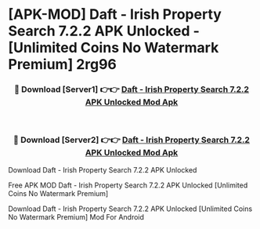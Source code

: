 # [APK-MOD] Daft - Irish Property Search 7.2.2 APK Unlocked - [Unlimited Coins No Watermark Premium] 2rg96



<div align="center">
<h3>🔴 Download [Server1] 👉👉 <a href="https://momento.my/?title=Daft_-_Irish_Property_Search_7.2.2_APK_Unlocked">Daft - Irish Property Search 7.2.2 APK Unlocked Mod Apk</a></h3><br>

<h3>🔴 Download [Server2] 👉👉 <a href="https://momento.my/?title=Daft_-_Irish_Property_Search_7.2.2_APK_Unlocked">Daft - Irish Property Search 7.2.2 APK Unlocked Mod Apk</a></h3>
</div>



Download Daft - Irish Property Search 7.2.2 APK Unlocked 

Free APK MOD Daft - Irish Property Search 7.2.2 APK Unlocked [Unlimited Coins No Watermark Premium]

Download Daft - Irish Property Search 7.2.2 APK Unlocked [Unlimited Coins No Watermark Premium] Mod For Android
